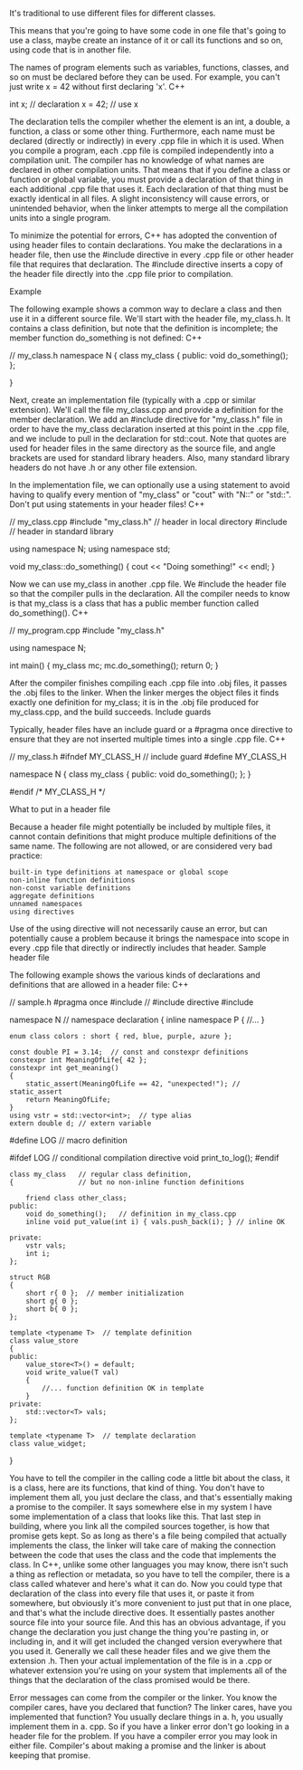 It's traditional to use different files for different classes.

This means that you're going to have some code in one file that's going to use a class, maybe create an instance of it or call its functions and so on, using  code that is in another file.

The names of program elements such as variables, functions, classes, and so on must be declared before they can be used. For example, you can't just write x = 42 without first declaring 'x'.
C++

int x; // declaration
x = 42; // use x

The declaration tells the compiler whether the element is an int, a double, a function, a class or some other thing. Furthermore, each name must be declared (directly or indirectly) in every .cpp file in which it is used. When you compile a program, each .cpp file is compiled independently into a compilation unit. The compiler has no knowledge of what names are declared in other compilation units. That means that if you define a class or function or global variable, you must provide a declaration of that thing in each additional .cpp file that uses it. Each declaration of that thing must be exactly identical in all files. A slight inconsistency will cause errors, or unintended behavior, when the linker attempts to merge all the compilation units into a single program.

To minimize the potential for errors, C++ has adopted the convention of using header files to contain declarations. You make the declarations in a header file, then use the #include directive in every .cpp file or other header file that requires that declaration. The #include directive inserts a copy of the header file directly into the .cpp file prior to compilation.


Example

The following example shows a common way to declare a class and then use it in a different source file. We'll start with the header file, my_class.h. It contains a class definition, but note that the definition is incomplete; the member function do_something is not defined:
C++

// my_class.h
namespace N
{
    class my_class
    {
    public:
        void do_something();
    };

}

Next, create an implementation file (typically with a .cpp or similar extension). We'll call the file my_class.cpp and provide a definition for the member declaration. We add an #include directive for "my_class.h" file in order to have the my_class declaration inserted at this point in the .cpp file, and we include <iostream> to pull in the declaration for std::cout. Note that quotes are used for header files in the same directory as the source file, and angle brackets are used for standard library headers. Also, many standard library headers do not have .h or any other file extension.

In the implementation file, we can optionally use a using statement to avoid having to qualify every mention of "my_class" or "cout" with "N::" or "std::". Don't put using statements in your header files!
C++

// my_class.cpp
#include "my_class.h" // header in local directory
#include <iostream> // header in standard library

using namespace N;
using namespace std;

void my_class::do_something()
{
    cout << "Doing something!" << endl;
}

Now we can use my_class in another .cpp file. We #include the header file so that the compiler pulls in the declaration. All the compiler needs to know is that my_class is a class that has a public member function called do_something().
C++

// my_program.cpp
#include "my_class.h"

using namespace N;

int main()
{
    my_class mc;
    mc.do_something();
    return 0;
}

After the compiler finishes compiling each .cpp file into .obj files, it passes the .obj files to the linker. When the linker merges the object files it finds exactly one definition for my_class; it is in the .obj file produced for my_class.cpp, and the build succeeds.
Include guards

Typically, header files have an include guard or a #pragma once directive to ensure that they are not inserted multiple times into a single .cpp file.
C++

// my_class.h
#ifndef MY_CLASS_H // include guard
#define MY_CLASS_H

namespace N
{
    class my_class
    {
    public:
        void do_something();
    };
}

#endif /* MY_CLASS_H */

What to put in a header file

Because a header file might potentially be included by multiple files, it cannot contain definitions that might produce multiple definitions of the same name. The following are not allowed, or are considered very bad practice:

    built-in type definitions at namespace or global scope
    non-inline function definitions
    non-const variable definitions
    aggregate definitions
    unnamed namespaces
    using directives

Use of the using directive will not necessarily cause an error, but can potentially cause a problem because it brings the namespace into scope in every .cpp file that directly or indirectly includes that header.
Sample header file

The following example shows the various kinds of declarations and definitions that are allowed in a header file:
C++

// sample.h
#pragma once
#include <vector> // #include directive
#include <string>

namespace N  // namespace declaration
{
    inline namespace P
    {
        //...
    }

    enum class colors : short { red, blue, purple, azure };

    const double PI = 3.14;  // const and constexpr definitions
    constexpr int MeaningOfLife{ 42 };
    constexpr int get_meaning()
    {
        static_assert(MeaningOfLife == 42, "unexpected!"); // static_assert
        return MeaningOfLife;
    }
    using vstr = std::vector<int>;  // type alias
    extern double d; // extern variable

#define LOG   // macro definition

#ifdef LOG   // conditional compilation directive
    void print_to_log();
#endif

    class my_class   // regular class definition,
    {                // but no non-inline function definitions

        friend class other_class;
    public:
        void do_something();   // definition in my_class.cpp
        inline void put_value(int i) { vals.push_back(i); } // inline OK

    private:
        vstr vals;
        int i;
    };

    struct RGB
    {
        short r{ 0 };  // member initialization
        short g{ 0 };
        short b{ 0 };
    };

    template <typename T>  // template definition
    class value_store
    {
    public:
        value_store<T>() = default;
        void write_value(T val)
        {
            //... function definition OK in template
        }
    private:
        std::vector<T> vals;
    };

    template <typename T>  // template declaration
    class value_widget;
}










You have to tell the compiler in the calling code a little bit about the class, it is a class, here are its functions, that kind of thing. You don't have to implement them all, you just declare the class, and that's essentially making a promise to the compiler. It says somewhere else in my system I have some implementation of a class that looks like this. That last step in building, where you link all the compiled sources together, is how that promise gets kept. So as long as there's a file being compiled that actually implements the class, the linker will take care of making the connection between the code that uses the class and the code that implements the class. In C++, unlike some other languages you may know, there isn't such a thing as reflection or metadata, so you have to tell the compiler, there is a class called whatever and here's what it can do. Now you could type that declaration of the class into every file that uses it, or paste it from somewhere, but obviously it's more convenient to just put that in one place, and that's what the include directive does. It essentially pastes another source file into your source file. And this has an obvious advantage, if you change the declaration you just change the thing you're pasting in, or including in, and it will get included the changed version everywhere that you used it. Generally we call these header files and we give them the extension .h. Then your actual implementation of the file is in a .cpp or whatever extension you're using on your system that implements all of the things that the declaration of the class promised would be there.

Error messages can come from the compiler or the linker. You know the compiler cares, have you declared that function? The linker cares, have you implemented that function? You usually declare things in a. h, you usually implement them in a. cpp. So if you have a linker error don't go looking in a header file for the problem. If you have a compiler error you may look in either file. Compiler's about making a promise and the linker is about keeping that promise.
